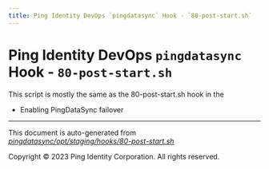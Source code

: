 ```yaml
---
title: Ping Identity DevOps `pingdatasync` Hook - `80-post-start.sh`
---
```


# Ping Identity DevOps `pingdatasync` Hook - `80-post-start.sh`
 This script is mostly the same as the 80-post-start.sh hook in the
 * Enabling PingDataSync failover

---
This document is auto-generated from _[pingdatasync/opt/staging/hooks/80-post-start.sh](https://github.com/pingidentity/pingidentity-docker-builds/blob/master/pingdatasync/opt/staging/hooks/80-post-start.sh)_

Copyright © 2023 Ping Identity Corporation. All rights reserved.
